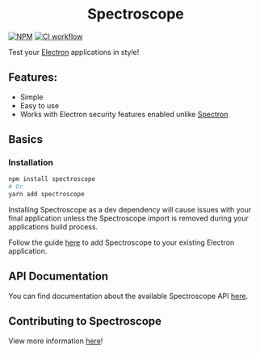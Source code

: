 <h1 align="center">Spectroscope</h1>

[![NPM](https://img.shields.io/npm/v/spectroscope)](https://www.npmjs.com/package/spectroscope)
[![CI workflow](https://github.com/oscartbeaumont/spectroscope/actions/workflows/ci.yml/badge.svg)](https://github.com/oscartbeaumont/spectroscope/actions)

Test your [Electron](https://www.electronjs.org/) applications in style!

## Features:

- Simple
- Easy to use
- Works with Electron security features enabled unlike [Spectron](https://github.com/electron-userland/spectron/issues/693)

## Basics

### Installation

```bash
npm install spectroscope
# Or
yarn add spectroscope
```

Installing Spectroscope as a dev dependency will cause issues with your final application unless the Spectroscope import is removed during your applications build process.

Follow the guide [here](https://github.com/oscartbeaumont/spectroscope/wiki/Installation) to add Spectroscope to your existing Electron application.

## API Documentation

You can find documentation about the available Spectroscope API [here](https://github.com/oscartbeaumont/spectroscope/wiki/API-Documentation).

## Contributing to Spectroscope

View more information [here](https://github.com/oscartbeaumont/spectroscope/wiki#to-contribute-to-spectroscope)!
